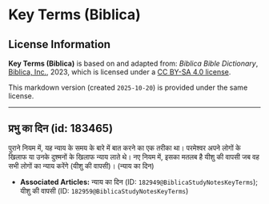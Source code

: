 # Key Terms (Biblica)

## License Information

**Key Terms (Biblica)** is based on and adapted from: _Biblica Bible Dictionary_, [Biblica, Inc.](https://www.biblica.com/), 2023, which is licensed under a [CC BY-SA 4.0 license](https://creativecommons.org/licenses/by-sa/4.0/legalcode.en).

This markdown version (created `2025-10-20`) is provided under the same license.



--------------------------------

## प्रभु का दिन (id: 183465)

पुराने नियम में, यह न्याय के समय के बारे में बात करने का एक तरीका था। परमेश्वर अपने लोगों के खिलाफ या उनके दुश्मनों के खिलाफ न्याय लाते थे। नए नियम में, इसका मतलब है यीशु की वापसी जब वह सभी लोगों का न्याय करेंगे (यीशु की वापसी)। (न्याय का दिन)

* **Associated Articles:** न्याय का दिन (ID: `182949@BiblicaStudyNotesKeyTerms`); यीशु की वापसी (ID: `182959@BiblicaStudyNotesKeyTerms`)

